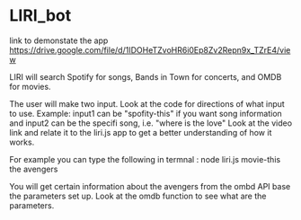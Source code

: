 # LIRI_bot

link to demonstate the app
https://drive.google.com/file/d/1IDOHeTZvoHR6i0Ep8Zv2Repn9x_TZrE4/view


LIRI will search Spotify for songs, Bands in Town for concerts, and OMDB for movies.

The user will make two input. Look at the code for directions of what input to use. 
Example: input1 can be "spofity-this" if you want song information and input2 can be the specifi song, i.e. "where is the love"
Look at the video link and relate it to the liri.js app to get a better understanding of how it works.

For example you can type the following in termnal : 
  node liri.js movie-this the avengers 

  You will get certain information about the avengers from the ombd API base the parameters set up. Look at the omdb function to see what are the parameters.